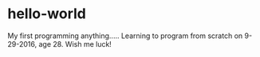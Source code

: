 # hello-world
My first programming anything.....
Learning to program from scratch on 9-29-2016, age 28. Wish me luck!
